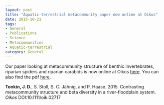 ```yaml
---
layout: post
title: "Aquatic-terrestrial metacommunity paper now online at Oikos"
date: 2015-10-21
tags:
- General
- Publications
- Science
- Metacommunities
- Aquatic-terrestrial
category: General
---
```


Our paper looking at metacommunity structure of benthic invertebrates, riparian spiders and riparian carabids is now online at Oikos [here](http://dx.doi.org/10.1111/oik.02717). You can also find the pdf [here](http://jdtonkin.github.io/publications/).  

**Tonkin, J. D.**, S. Stoll, S. C. Jähnig, and P. Haase. 2015. Contrasting metacommunity structure and beta diversity in a river-floodplain system. *Oikos* DOI:10.1111/oik.02717

